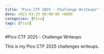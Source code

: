 ```yaml
---
title: "Pico CTF 2025 - Challenge Writeups"
date: 2023-03-25 00:00:00 +0800
categories: [Pico]
tags: [Pico]
---
```


#Pico CTF 2025 - Challenge Writeups

This is my Pico CTF 2025 challenges writeups.